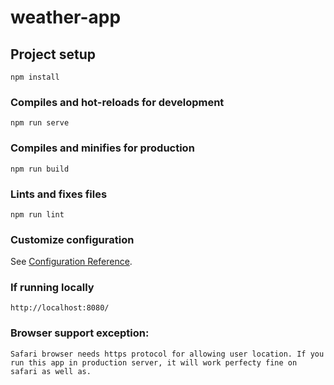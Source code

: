 # weather-app

## Project setup
```
npm install
```

### Compiles and hot-reloads for development
```
npm run serve
```

### Compiles and minifies for production
```
npm run build
```

### Lints and fixes files
```
npm run lint
```

### Customize configuration
See [Configuration Reference](https://cli.vuejs.org/config/).

### If running locally
```
http://localhost:8080/
```
### Browser support exception:
```
Safari browser needs https protocol for allowing user location. If you run this app in production server, it will work perfecty fine on safari as well as.
```